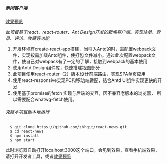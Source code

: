 ##### 新闻客户端

[效果预览](http://www.zhangbinhe.com/react-news)

*此项目基于react、react-router、Ant Design开发的新闻客户端。实现注册、登录、评论、收藏等功能*

1. 开发环境有create-react-app搭建，当引入Antd的时，需配置webpack文件，实现按需加载Antd组件，使打包文件减小。通过此次配置webpack文件，使自己对webpack有了一定的了解，接触到webpack的基本使用
2. 使用Antd Design组件库，快速搭建视图部分
3. 此项目使用react-router（2）版本设计前端路由，实现SPA单页应用
4. 使用react-responsive实现PC和移动端适配，结合Antd UI组件实现更快的开发
5. 使用基于promise的fetch 实现与后端的交互，因不兼容老版本的浏览器， 所以需要配合whatwg-fetch使用。


###### 克隆本项目到本地运行

```
  $ git clone https://github.com/zbhgit/react-news.git
  $ cd react-news
  $ npm install 
  $ npm start
```
此时浏览器自动打开localhost:3000这个端口，会见到效果，查看手机端效果，请打开开发者工具，或者[效果预览](http://www.zhangbinhe.com/react-news)